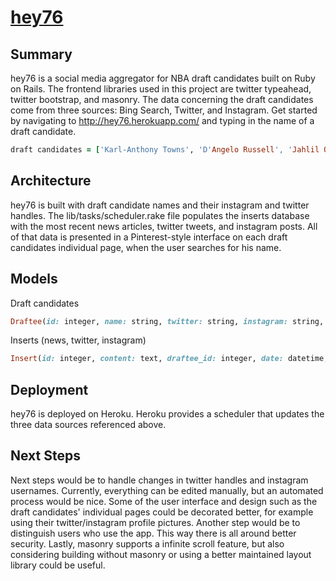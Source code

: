 # [hey76](http://hey76.herokuapp.com/)

## Summary
hey76 is a social media aggregator for NBA draft candidates built on Ruby on Rails. The frontend libraries used in this project are twitter typeahead, twitter bootstrap, and masonry. The data concerning the draft candidates come from three sources: Bing Search, Twitter, and Instagram. Get started by navigating to http://hey76.herokuapp.com/ and typing in the name of a draft candidate.

```ruby
draft candidates = ['Karl-Anthony Towns', 'D'Angelo Russell', 'Jahlil Okafor', 'Kristaps Porziņģis', 'Mario Hezonja', 'Willie Cauley-Stein', 'Emmanuel Mudiay', 'Stanley Johnson', 'Frank Kaminsky', 'Justise Winslow', 'Myles Turner', 'Trey Lyles', 'Devin Booker', 'Cameron Payne', 'Kelly Oubre Jr.', 'Terry Rozier', 'Rashad Vaughn', 'Sam Dekker', 'Jerian Grant', 'Delon Wright', 'Justin Anderson', 'Bobby Portis', 'Rondae Hollis-Jefferson', 'Tyus Jones', 'Jarell Martin', 'Nikola Milutinov', 'Larry Nance, Jr.', 'R. J. Hunter', 'Chris McCullough', 'Kevon Looney', 'Cedi Osman', 'Montrezl Harrell', 'Jordan Mickey', 'Anthony Brown', 'Guillermo Hernangómez', 'Rakeem Christmas', 'Richaun Holmes', 'Darrun Hilliard', 'Juan Pablo Vaulet', 'Josh Richardson', 'Pat Connaughton', 'Olivier Hanlan', 'Joseph Young', 'Andrew Harrison', 'Marcus Thornton', 'Norman Powell', 'Artūras Gudaitis', 'Dakari Johnson', 'Aaron White', 'Marcus Eriksson', 'Tyler Harvey', 'Satnam Singh Bhamara', 'Sir'Dominic Pointer', 'Dani Díez', 'Cady Lalanne', 'Branden Dawson', 'Nikola Radičević', 'J. P. Tokoto', 'Dimitrios Agravanis', 'Luka Mitrović']
```

## Architecture
hey76 is built with draft candidate names and their instagram and twitter handles. The lib/tasks/scheduler.rake file populates the inserts database with the most recent news articles, twitter tweets, and instagram posts. All of that data is presented in a Pinterest-style interface on each draft candidates individual page, when the user searches for his name.

## Models
Draft candidates

```ruby
Draftee(id: integer, name: string, twitter: string, instagram: string, created_at: datetime, updated_at: datetime)
```

Inserts (news, twitter, instagram)
```ruby
Insert(id: integer, content: text, draftee_id: integer, date: datetime, type_of: string, content_id: string, created_at: datetime, updated_at: datetime)
```

## Deployment
hey76 is deployed on Heroku. Heroku provides a scheduler that updates the three data sources referenced above.

## Next Steps
Next steps would be to handle changes in twitter handles and instagram usernames. Currently, everything can be edited manually, but an automated process would be nice. Some of the user interface and design such as the draft candidates' individual pages could be decorated better, for example using their twitter/instagram profile pictures. Another step would be to distinguish users who use the app. This way there is all around better security. Lastly, masonry supports a infinite scroll feature, but also considering building without masonry or using a better maintained layout library could be useful. 
